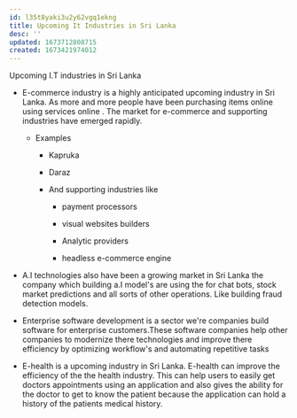 ```yaml
---
id: l35t8yaki3u2y62vgq1ekng
title: Upcoming It Industries in Sri Lanka
desc: ''
updated: 1673712808715
created: 1673421974012
---
```


Upcoming I.T industries in Sri Lanka

-   E-commerce industry is a highly anticipated upcoming industry in Sri Lanka. As more and more people have been purchasing items online using services online . The market for e-commerce and supporting industries have emerged rapidly.

    -   Examples

        -   Kapruka

        -   Daraz

        -   And supporting industries like

            -   payment processors

            -   visual websites builders

            -   Analytic providers

            -   headless e-commerce engine


-   A.I technologies also have been a growing market in Sri Lanka the company which building a.I model's are using the for chat bots, stock market predictions and all sorts of other operations. Like building fraud detection models.


-   Enterprise software development is a sector we're companies build software for enterprise customers.These software companies help other companies to modernize there technologies and improve there efficiency by optimizing workflow's and automating repetitive tasks


-   E-health is a upcoming industry in Sri Lanka. E-health can improve the efficiency of the the health industry. This can help users to easily get doctors appointments using an application and also gives the ability for the doctor to get to know the patient because the application can hold a history of the patients medical history.

